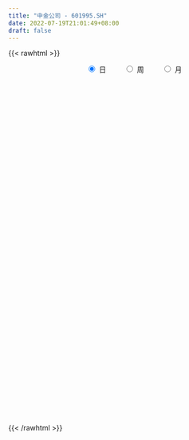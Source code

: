 ```yaml
---
title: "中金公司 - 601995.SH"
date: 2022-07-19T21:01:49+08:00
draft: false
---
```

{{< rawhtml >}}
    <div style="text-align: center">
        <label style="padding: 1rem;"><input style="margin-right: .5rem" type="radio" name="period" value="D" checked onclick="period_change(this)">日</label>
        <label style="padding: 1rem;"><input style="margin-right: .5rem" type="radio" name="period" value="W" onclick="period_change(this)">周</label>
        <label style="padding: 1rem;"><input style="margin-right: .5rem" type="radio" name="period" value="M" onclick="period_change(this)">月</label>
    </div>
    <div id="chart" style="height: 700px;"></div> 
    <script type="text/javascript">
        const D_v = [1282299.1799999999,889290.9,1075063.0800000001,1037434.58,816657.5600000001,601691.96,940856.65,954390.4399999999,669921.74,671538.13,737014.91,650703.5,620280.5,631038.03,488220.59,857731.15,609199.48,463832.79,492693.04,541340.12,983326.2,770506.4,651809.46,424720.76,387653.32,242127.22,233953.73,379085.43,284697.02,215046.46,257278.32,321062.26,246208.09,591637.04,349740.47,380116.22,489977.23,446039.55,361354.4,373527.05,337214.25,434501.15,472021.37,547703.72,535313.86,534899.02,361190.61,370588.63,260533.12,350330.53,530305.73,398480.31,279643.17,213069.1,210378.9,330194.34,224151.36,336825.26,277957.38,212906.86,278935.36,150172.89,185488.5,221718.79,141756.62,195404.9,167017.77,276947.72,252463.44,284522.1,247112.43,196830.78,196646.96,192802.24,189574.09,131971.0,134749.44,133398.67,198876.68,115904.59,113825.41,116484.63,183985.4,150448.46,199150.57,239112.03,134111.22,172471.14,215235.69,148162.02,106560.98,107853.92,206663.27,129987.99,213646.91,213979.26,306620.93,161055.4,126134.93,106888.88,97326.29,141726.64,94805.32,183526.57,132669.65,110450.18,169698.08,121988.67,117123.24,78218.07,94273.7,71733.89,64743.65,199923.96,274597.75,202962.97,168257.14,151890.43,201348.46,105713.04,88274.24,235365.14,176600.51,478961.37,460284.68,237612.03,219750.46,147256.16,143665.72,461907.96,611233.2,314898.83,320304.83,488792.15,308713.87,474018.03,634744.8100000001,825146.92,511621.83,492190.8,422508.81,389577.66,377221.76,439707.6,481198.91,341535.04,342491.0,218136.98,307435.66,421914.28,284057.95,287037.18,263039.35,481636.68,350646.67,266063.22,344325.11,225551.32,553549.1,321314.78,212544.19,241011.28,349490.04,325302.67,179755.77,159550.45,263934.52,207456.5,232729.8,310250.09,152466.75,245689.65,159471.15,300480.2,175899.73,148003.28,264868.76,408044.14,568702.2,494896.73,402011.91,279472.74,233276.39,196684.72,330679.1,272143.24,183032.21,200650.23,130124.19,197641.28,229691.9,162376.51,166369.58,113664.58,136823.95,230329.79,513210.67,378800.58,217046.0,185368.07,250272.81,156008.22,127252.91,118253.41,164993.55,311043.77,486121.91,320174.04,503400.83,365103.87,312498.91,271661.91,188250.95,267522.64,376509.96,265147.39,160282.32,151223.17,132801.3,120073.44,128012.46,112727.05,185886.73,273536.11,181843.56,140471.73,130316.21,104506.67,213600.58,105905.66,86944.32,75205.81,65081.73,86763.47,62050.21,122323.45,85515.85,135714.78,135243.12,261351.22,103922.4,136643.75,116012.8,151499.08,121152.07,109477.82,161431.44,239817.96,117749.7,137637.18,248706.51,150107.97,148968.83,118579.23,72970.64,94225.42,189835.19,158982.63,162137.81,261849.16,143187.04,104169.15,99441.76,106313.11,243517.81,203580.85,187367.45,297384.92,158191.28,159855.41,339064.15,180200.04,351511.84,163122.63,144739.36,120378.79,136728.61,112894.95,105155.97,77641.04,86998.66,106208.53,84891.41,100880.52,119939.96,127273.83,86731.09,91205.25,126439.09,163602.18,99124.13,78415.51,75579.76,69659.57,103792.25,88038.19,92134.65,149497.54,91370.24,180302.7,94286.37,61104.78,101992.38,92604.2,99902.39,85767.45,74405.32,86301.71,83476.18,62705.65,92090.1,118601.24,73588.96,68856.21,57859.45,50155.23,95590.97,97886.0,71549.79,133964.8,70213.32,66669.25,72564.16,56469.15,53549.91,68898.98,188327.8,114640.86,133207.22,101944.96,304254.89,206844.22,347754.27,371843.66,293943.42,155702.81,126292.76,105930.83,86684.03,89667.63,97341.1,137007.21,77563.63,183999.15,117216.86,153471.95,108231.44,100486.15,92784.19,98729.63,175716.16,157620.28,144746.76,116570.07,129740.95,81888.63,72513.91,112216.0,78616.24,120715.07,134121.89,131749.12,102730.67,170030.44,121744.48,78878.75,45588.62,91231.18,127759.03,76985.9,72831.81,72009.26,72048.46,87941.49,74527.67,123654.66,80954.99,97042.75,58343.41,115756.55,87320.6,79668.17,193437.94,100689.28,122566.18,153639.52,166104.61,158885.56,196708.93,335331.33,166732.69,306260.72,494093.3,279785.84,185344.47,116328.3,112167.48,112730.63,203831.87,213849.58,377482.43,229030.33,167405.5,123912.59,90194.87,113834.12,153960.81,114389.34,78647.33,89556.18,78022.75,78237.51,71402.19,48810.19,73570.19,54200.99,151976.18]
const D_histogram = [0.0,0.2405925926,0.5588347367,0.9122568755,1.3832711109,1.9301399973,2.3517254753,2.4433254747,2.1345696175,1.8644438561,1.7688405449,1.488128879,1.263539018,0.8315771323,0.552039724,0.5352351975,0.4983345147,0.2377618963,0.1430368585,0.0758530713,0.1243689261,0.2802287535,0.3126802338,0.1377326035,-0.1749442405,-0.4276074597,-0.5933359591,-0.9115154228,-1.137374367,-1.2437113217,-1.3516026732,-1.2545352905,-1.2571473666,-0.9088867957,-0.7742584262,-0.5746068076,-0.5443819399,-0.3666998562,-0.2812098037,-0.1679997967,-0.0563689187,0.0389761432,0.2051804371,0.5987087414,0.7623663749,0.6676059424,0.5138755176,0.4021853807,0.1679830319,-0.2204579206,-0.1250265452,-0.301560993,-0.6028789122,-0.7520880305,-0.8321602416,-0.7587818076,-0.7074888318,-0.5530522675,-0.5999023173,-0.6637925161,-0.9070850486,-1.0284694979,-1.0915404776,-1.2775553272,-1.3397038915,-1.2706790101,-1.2860853439,-1.2223991493,-1.0611903063,-0.7300165283,-0.4745729457,-0.3152807778,-0.1747466228,-0.1039925076,-0.179364576,-0.2309230339,-0.2617737756,-0.241693548,-0.3108079304,-0.2981173646,-0.3413525081,-0.288961006,-0.4314383722,-0.4348855868,-0.641028042,-0.9268488714,-1.0323638886,-0.9493357546,-0.797546241,-0.7868489968,-0.6757291013,-0.5276492043,-0.3010603341,-0.1258002755,0.1366606851,0.3407899882,0.5913307563,0.6650268164,0.6978058832,0.7143937303,0.7189736011,0.5769403571,0.5099640196,0.5708763225,0.611087809,0.5882367851,0.6054886589,0.5173183449,0.3135457454,0.194063962,0.1472750366,0.0792425925,0.0657367263,0.1916262038,0.3563684115,0.5162309876,0.569666284,0.6314293752,0.4608008154,0.3049322602,0.2047196499,0.2903202708,0.2268599322,-0.1378175824,-0.5001915597,-0.7401535352,-0.803608207,-0.8131766699,-0.7770426627,-0.4315886788,-0.0248944883,0.2195934001,0.4173814641,0.6766875711,0.822208456,1.0796378882,1.5386726438,1.7537985491,1.8116215981,1.7171031377,1.7195941507,1.4871922125,1.0563686009,0.8085344237,0.6680364198,0.5872554879,0.4153358683,0.2479647986,0.1669582212,0.1311856688,0.0666289338,-0.1071870017,-0.1608008326,-0.0465525605,-0.0486782585,-0.1011863439,-0.2595093221,-0.4012355087,-0.2625627085,-0.276453305,-0.3361079973,-0.3331232834,-0.5608615058,-0.9219101942,-1.0825585364,-1.1188363586,-0.9942136241,-0.8706494793,-0.6833188113,-0.5185282976,-0.407231108,-0.389251909,-0.343664088,-0.2070733832,-0.2071179372,-0.2380834108,-0.1350157529,0.0846184479,0.3030665389,0.1199794666,-0.168887997,-0.4830016553,-0.5503120949,-0.687891851,-0.5422849081,-0.3902285807,-0.287160256,-0.3305879131,-0.3255984099,-0.2329837012,-0.0540333187,0.0261831262,0.0025978748,-0.0292964446,-0.0665745312,-0.1223519123,0.1727719616,0.1595134403,0.0994407284,0.0761277413,0.064778276,-0.0024430343,-0.0609491861,-0.1158923539,-0.097811235,0.0552980877,0.276591897,0.4250068101,0.5719624725,0.7511158861,0.8519165639,0.8032076475,0.6666171561,0.5897133452,0.637784831,0.4806934167,0.290855818,0.1044602893,0.024843578,-0.045632357,-0.0970079106,-0.1386028363,-0.2768702206,-0.1596114647,-0.0634755611,-0.0543970581,-0.1187434982,-0.1878150611,-0.4281070179,-0.5617568922,-0.6324044263,-0.634167764,-0.593132518,-0.5018205031,-0.4330549141,-0.4135857828,-0.3670186003,-0.2878407342,-0.3027604456,-0.5143090347,-0.6013516744,-0.5808103405,-0.5379010239,-0.4679553951,-0.4130201553,-0.3490099238,-0.3571765644,-0.2102289726,-0.0913455443,0.0173256485,0.1693811655,0.2534800581,0.2485172384,0.217420303,0.2017100966,0.1640989789,0.2241247982,0.2836160056,0.3236908437,0.4208712916,0.4233463745,0.3851508052,0.2970610318,0.2243971219,0.2808477083,0.3412351046,0.3778104837,0.3858335005,0.3816804206,0.4107248649,0.513639559,0.5184428939,0.5547686372,0.5476947258,0.515732154,0.4571827454,0.3252842167,0.1516703009,0.0697936347,-0.0110776448,-0.0934358796,-0.1919792709,-0.2714513022,-0.2748345994,-0.3445949855,-0.3360069169,-0.3175628795,-0.285526269,-0.2657822127,-0.3211806828,-0.3536705474,-0.3176001749,-0.2697188697,-0.210586384,-0.1546798498,-0.1608093432,-0.1623761468,-0.1708417486,-0.1559948008,-0.073351919,-0.0583182735,-0.0467490054,-0.0965633223,-0.1067154017,-0.2214205784,-0.3274931902,-0.3356943065,-0.2513621323,-0.156913999,-0.0747587531,-0.0274191332,-0.0904742468,-0.1183790694,-0.0925254418,-0.0915573622,-0.066462181,0.0185400678,0.0185300131,0.0647497425,0.0065487018,-0.0228059264,-0.0312130315,0.0027391689,0.0238028663,0.0292480878,0.0392299041,-0.1266087881,-0.2570964629,-0.3720403366,-0.4301630256,-0.2144331548,-0.0810232838,0.0571605959,0.3415723105,0.4300857068,0.4808146442,0.4587953048,0.4053272439,0.3557248006,0.2752350096,0.1540888303,0.1296076458,0.0665084172,0.1444571926,0.1691886963,0.2227002274,0.2277582932,0.1672008678,0.1410624961,0.035437765,0.100514304,0.1362018391,0.1761765737,0.1652872273,0.0416629416,-0.0639110026,-0.158873082,-0.231632851,-0.2695419239,-0.3429942629,-0.4340921861,-0.4328441065,-0.4717116074,-0.349453457,-0.2894469988,-0.282431804,-0.2458132249,-0.1639193944,-0.0818180301,-0.0024276437,0.0615346626,0.112971864,0.1587100766,0.1981168684,0.2074253952,0.2403041911,0.2646252833,0.1898070504,0.1610006645,0.1928092169,0.1858364635,0.1889598417,0.2737598893,0.2917267132,0.3300146762,0.3789184238,0.4125415698,0.4626022331,0.4975889813,0.596740719,0.5821332349,0.6730757289,0.7083635013,0.5381013462,0.4458145714,0.3468725508,0.2194373137,0.0956395436,0.1182395229,0.1909394272,0.3807776611,0.3824130087,0.2498128696,0.1849625459,0.0628080493,0.0016178783,-0.0143279724,-0.0808190751,-0.105121756,-0.1633711047,-0.2854204024,-0.3363869232,-0.3208545711,-0.3230753801,-0.402579301,-0.404822108,-0.2650632899]
const D_fast = [0.0,0.3007407407,0.7586915691,1.3401779266,2.1570099398,3.1864138255,4.1959306724,4.8983620405,5.1232485877,5.3192337903,5.6658406153,5.7571611692,5.8484560627,5.6243884601,5.4828609827,5.5998652556,5.6875482015,5.4864160571,5.427450234,5.3792297146,5.4588378009,5.6847548167,5.7953763554,5.654861876,5.2984489718,4.9388838877,4.6248213986,4.0787630792,3.5685605432,3.151295758,2.7055037383,2.4889372984,2.1720383806,2.2930772526,2.2341410155,2.2901409322,2.184270315,2.2702774346,2.2854650362,2.3566750941,2.4542137423,2.55930284,2.7768022432,3.3200077329,3.6742569601,3.7463980132,3.7211364677,3.7099926761,3.5177860852,3.0742306526,3.1384053917,2.8864806957,2.4344430484,2.0972119225,1.8090996509,1.692782633,1.567203401,1.5833768983,1.3865512692,1.1567129414,0.6866491467,0.308147323,-0.0278087762,-0.5332124576,-0.9302869947,-1.1789318658,-1.5158595356,-1.7577731283,-1.8618618618,-1.7131922159,-1.5763918698,-1.4959198964,-1.399072397,-1.3543164087,-1.4745296211,-1.5838188375,-1.6801130231,-1.7204561825,-1.8672725475,-1.9291113229,-2.0576845934,-2.0775333428,-2.327870302,-2.4400389134,-2.8064383791,-3.3239714263,-3.6875774156,-3.8418832202,-3.8894802669,-4.075495272,-4.1333076517,-4.1171400558,-3.9658162692,-3.8220062794,-3.5253801475,-3.2360533474,-2.8376798903,-2.597727126,-2.3904965885,-2.1953103087,-2.0109870376,-2.0087851923,-1.948270525,-1.7446391415,-1.5516557027,-1.4274475303,-1.2588234918,-1.2176642196,-1.3430503827,-1.4140161757,-1.4239863419,-1.4722081378,-1.4692798225,-1.295483794,-1.0416494834,-0.7527291605,-0.5568772931,-0.3372568581,-0.392685214,-0.4723207041,-0.521353402,-0.3631727134,-0.369918069,-0.7690499792,-1.2564718464,-1.6814722057,-1.9458289293,-2.1586915597,-2.3168182181,-2.0792614039,-1.6787908354,-1.3794045971,-1.077271167,-0.6487931672,-0.2977201684,0.2296187358,1.0733216524,1.7268971949,2.2376256434,2.5723829676,3.0047725182,3.1441686331,2.9774371718,2.9317366004,2.9582477015,3.0242806416,2.9561949891,2.850815119,2.811548097,2.8085719617,2.7606724602,2.5600597743,2.4662457352,2.5688558672,2.5545606045,2.4767559332,2.2535556245,2.0115205607,2.0845526838,2.0015487611,1.8578670693,1.7775709625,1.4096173635,0.8180911266,0.3868031504,0.0708162385,-0.0531144331,-0.147212658,-0.1307116929,-0.0955532535,-0.086063841,-0.1653976192,-0.2057258202,-0.1209034612,-0.1727274995,-0.2632138257,-0.1939001062,0.0468887067,0.3411034324,0.1880112267,-0.1430782361,-0.5779423083,-0.7828307715,-1.0923834904,-1.0823477745,-1.0278485923,-0.9965703316,-1.1226449669,-1.1990550662,-1.1646862828,-0.99924423,-0.9124820036,-0.9354177863,-0.9746362168,-1.0285579362,-1.1149232954,-0.7766064311,-0.7499865923,-0.7851991221,-0.7894801739,-0.7846350701,-0.852467139,-0.9262105874,-1.0101268437,-1.0164985334,-0.8495646889,-0.5591229053,-0.3044562897,-0.0145100092,0.3524223759,0.6662021948,0.8182951902,0.8483589879,0.9188835132,1.1264012068,1.0894831466,0.9723595024,0.8120790461,0.7386732293,0.656789205,0.5811616737,0.5049160389,0.2974310996,0.3747869892,0.4550540026,0.450533241,0.3565009264,0.2404755982,-0.1068431131,-0.3809322103,-0.6096808511,-0.7699861298,-0.8772340133,-0.9113771241,-0.9508752637,-1.034802578,-1.0799900456,-1.072772363,-1.1633821859,-1.5035080336,-1.740888592,-1.8655498432,-1.9571157826,-2.0041590025,-2.0524788016,-2.075721051,-2.1731818327,-2.0787914841,-1.9827444419,-1.8697418369,-1.6753410285,-1.5278721214,-1.4707056315,-1.4474474912,-1.4127301734,-1.4093165463,-1.2932595275,-1.1628643187,-1.0418667696,-0.8394684988,-0.7311568223,-0.6730646903,-0.6868892057,-0.7034538352,-0.5767913217,-0.4310951493,-0.3000671493,-0.1955857573,-0.1043187321,0.0274069284,0.2587315123,0.3931455707,0.5681634733,0.6980132434,0.79498371,0.8507299878,0.8001525132,0.6644561726,0.6000279152,0.5163872245,0.4106700197,0.2641318107,0.1167969539,0.0447050068,-0.1112041256,-0.1866177863,-0.2475644688,-0.2869094255,-0.3336109224,-0.4693045633,-0.5902120646,-0.6335417359,-0.6530901481,-0.6466042585,-0.6293676867,-0.6756995159,-0.7178603562,-0.7690363951,-0.7931881476,-0.7288832454,-0.7284291683,-0.7285471515,-0.802502299,-0.8393332289,-1.0093935502,-1.1973394595,-1.2894641525,-1.2679725113,-1.2127528778,-1.1492873202,-1.1088024836,-1.1944761588,-1.2519757488,-1.2492534816,-1.2711747426,-1.2626951067,-1.1730578409,-1.1684353923,-1.1060282272,-1.1625920925,-1.1976482024,-1.2138585654,-1.1792215727,-1.1522071588,-1.1394499153,-1.1196606229,-1.3171515121,-1.5119133027,-1.7198672605,-1.8855307059,-1.7234091238,-1.6102550737,-1.457781045,-1.0879762528,-0.8919414298,-0.7210088314,-0.6283293446,-0.5804655945,-0.5411368377,-0.5528178762,-0.635441848,-0.6275211211,-0.6739932453,-0.5599301718,-0.492901494,-0.383714906,-0.3217172669,-0.3404744754,-0.3313472231,-0.4281125129,-0.337907398,-0.2681694031,-0.184150525,-0.1537180647,-0.266926615,-0.3884783097,-0.5231586597,-0.6538266414,-0.7591211953,-0.9183221,-1.1179430697,-1.2249060167,-1.3817014195,-1.3468066334,-1.3591619248,-1.422754681,-1.4475894082,-1.4066754263,-1.3450285695,-1.266245094,-1.1868991221,-1.1072189547,-1.0218032229,-0.932867214,-0.8717023385,-0.7787474948,-0.6882700818,-0.7156365521,-0.7041927718,-0.6241819152,-0.5846955528,-0.5343322141,-0.3810921941,-0.290193692,-0.1694020599,-0.0257687064,0.1109898321,0.2767010537,0.4360850472,0.6844219646,0.8153477892,1.0745592155,1.2869378632,1.2512010446,1.2703679127,1.2581440298,1.1855681211,1.0856802369,1.137840097,1.2582748581,1.5433075073,1.640546107,1.5703991853,1.5517894981,1.4453370139,1.3845513124,1.3650234686,1.2783275971,1.2277444773,1.1286523523,0.9352479541,0.8001847024,0.7355034118,0.6525137578,0.4723650116,0.3689166776,0.4424096732]
const D_slow = [0.0,0.0601481481,0.1998568323,0.4279210512,0.7737388289,1.2562738282,1.8442051971,2.4550365657,2.9886789701,3.4547899342,3.8970000704,4.2690322901,4.5849170447,4.7928113277,4.9308212587,5.0646300581,5.1892136868,5.2486541609,5.2844133755,5.3033766433,5.3344688748,5.4045260632,5.4826961217,5.5171292725,5.4733932124,5.3664913474,5.2181573577,4.990278502,4.7059349102,4.3950070798,4.0571064115,3.7434725889,3.4291857472,3.2019640483,3.0083994417,2.8647477398,2.7286522548,2.6369772908,2.5666748399,2.5246748907,2.510582661,2.5203266968,2.5716218061,2.7212989915,2.9118905852,3.0787920708,3.2072609502,3.3078072954,3.3498030533,3.2946885732,3.2634319369,3.1880416886,3.0373219606,2.849299953,2.6412598926,2.4515644407,2.2746922327,2.1364291658,1.9864535865,1.8205054575,1.5937341953,1.3366168209,1.0637317015,0.7443428697,0.4094168968,0.0917471443,-0.2297741917,-0.535373979,-0.8006715556,-0.9831756877,-1.1018189241,-1.1806391185,-1.2243257742,-1.2503239011,-1.2951650451,-1.3528958036,-1.4183392475,-1.4787626345,-1.5564646171,-1.6309939583,-1.7163320853,-1.7885723368,-1.8964319298,-2.0051533265,-2.165410337,-2.3971225549,-2.655213527,-2.8925474657,-3.0919340259,-3.2886462751,-3.4575785504,-3.5894908515,-3.664755935,-3.6962060039,-3.6620408326,-3.5768433356,-3.4290106465,-3.2627539424,-3.0883024716,-2.909704039,-2.7299606388,-2.5857255495,-2.4582345446,-2.315515464,-2.1627435117,-2.0156843154,-1.8643121507,-1.7349825645,-1.6565961281,-1.6080801376,-1.5712613785,-1.5514507304,-1.5350165488,-1.4871099978,-1.3980178949,-1.268960148,-1.1265435771,-0.9686862333,-0.8534860294,-0.7772529643,-0.7260730519,-0.6534929842,-0.5967780011,-0.6312323968,-0.7562802867,-0.9413186705,-1.1422207223,-1.3455148897,-1.5397755554,-1.6476727251,-1.6538963472,-1.5989979972,-1.4946526311,-1.3254807384,-1.1199286244,-0.8500191523,-0.4653509914,-0.0269013541,0.4260040454,0.8552798298,1.2851783675,1.6569764206,1.9210685709,2.1232021768,2.2902112817,2.4370251537,2.5408591208,2.6028503204,2.6445898757,2.6773862929,2.6940435264,2.667246776,2.6270465678,2.6154084277,2.6032388631,2.5779422771,2.5130649466,2.4127560694,2.3471153923,2.278002066,2.1939750667,2.1106942458,1.9704788694,1.7400013208,1.4693616867,1.1896525971,0.941099191,0.7234368212,0.5526071184,0.422975044,0.321167267,0.2238542898,0.1379382678,0.086169922,0.0343904377,-0.025130415,-0.0588843532,-0.0377297412,0.0380368935,0.0680317601,0.0258097609,-0.0949406529,-0.2325186767,-0.4044916394,-0.5400628664,-0.6376200116,-0.7094100756,-0.7920570539,-0.8734566563,-0.9317025816,-0.9452109113,-0.9386651298,-0.9380156611,-0.9453397722,-0.961983405,-0.9925713831,-0.9493783927,-0.9095000326,-0.8846398505,-0.8656079152,-0.8494133462,-0.8500241047,-0.8652614013,-0.8942344898,-0.9186872985,-0.9048627766,-0.8357148023,-0.7294630998,-0.5864724817,-0.3986935101,-0.1857143692,0.0150875427,0.1817418317,0.329170168,0.4886163758,0.60878973,0.6815036844,0.7076187568,0.7138296513,0.702421562,0.6781695844,0.6435188753,0.5743013201,0.534398454,0.5185295637,0.5049302991,0.4752444246,0.4282906593,0.3212639049,0.1808246818,0.0227235752,-0.1358183658,-0.2841014953,-0.409556621,-0.5178203496,-0.6212167953,-0.7129714453,-0.7849316289,-0.8606217403,-0.989198999,-1.1395369176,-1.2847395027,-1.4192147587,-1.5362036075,-1.6394586463,-1.7267111272,-1.8160052683,-1.8685625115,-1.8913988976,-1.8870674854,-1.844722194,-1.7813521795,-1.7192228699,-1.6648677941,-1.61444027,-1.5734155253,-1.5173843257,-1.4464803243,-1.3655576134,-1.2603397905,-1.1545031968,-1.0582154955,-0.9839502376,-0.9278509571,-0.85763903,-0.7723302539,-0.6778776329,-0.5814192578,-0.4859991527,-0.3833179364,-0.2549080467,-0.1252973232,0.0133948361,0.1503185175,0.279251556,0.3935472424,0.4748682966,0.5127858718,0.5302342805,0.5274648693,0.5041058994,0.4561110816,0.3882482561,0.3195396062,0.2333908599,0.1493891306,0.0699984107,-0.0013831565,-0.0678287097,-0.1481238804,-0.2365415173,-0.315941561,-0.3833712784,-0.4360178744,-0.4746878369,-0.5148901727,-0.5554842094,-0.5981946465,-0.6371933467,-0.6555313265,-0.6701108948,-0.6817981462,-0.7059389767,-0.7326178272,-0.7879729718,-0.8698462693,-0.953769846,-1.016610379,-1.0558388788,-1.0745285671,-1.0813833504,-1.1040019121,-1.1335966794,-1.1567280398,-1.1796173804,-1.1962329257,-1.1915979087,-1.1869654054,-1.1707779698,-1.1691407943,-1.1748422759,-1.1826455338,-1.1819607416,-1.176010025,-1.1686980031,-1.158890527,-1.1905427241,-1.2548168398,-1.3478269239,-1.4553676803,-1.508975969,-1.52923179,-1.514941641,-1.4295485633,-1.3220271366,-1.2018234756,-1.0871246494,-0.9857928384,-0.8968616383,-0.8280528859,-0.7895306783,-0.7571287669,-0.7405016626,-0.7043873644,-0.6620901903,-0.6064151335,-0.5494755601,-0.5076753432,-0.4724097192,-0.4635502779,-0.438421702,-0.4043712422,-0.3603270987,-0.3190052919,-0.3085895565,-0.3245673072,-0.3642855777,-0.4221937904,-0.4895792714,-0.5753278371,-0.6838508836,-0.7920619103,-0.9099898121,-0.9973531764,-1.0697149261,-1.140322877,-1.2017761833,-1.2427560319,-1.2632105394,-1.2638174503,-1.2484337847,-1.2201908187,-1.1805132995,-1.1309840824,-1.0791277336,-1.0190516859,-0.952895365,-0.9054436025,-0.8651934363,-0.8169911321,-0.7705320162,-0.7232920558,-0.6548520835,-0.5819204052,-0.4994167361,-0.4046871302,-0.3015517377,-0.1859011794,-0.0615039341,0.0876812456,0.2332145544,0.4014834866,0.5785743619,0.7130996984,0.8245533413,0.911271479,0.9661308074,0.9900406933,1.0196005741,1.0673354309,1.1625298461,1.2581330983,1.3205863157,1.3668269522,1.3825289645,1.3829334341,1.379351441,1.3591466722,1.3328662332,1.292023457,1.2206683564,1.1365716256,1.0563579829,0.9755891378,0.8749443126,0.7737387856,0.7074729631]
const D_data = [['2020-11-02', 34.54, 37.7, 34.54, 41.44],['2020-11-03', 38.41, 41.47, 38.41, 41.47],['2020-11-04', 41.55, 44.3, 40.66, 45.38],['2020-11-05', 44.37, 47.2, 43.02, 48.18],['2020-11-06', 48.15, 51.92, 47.38, 51.92],['2020-11-09', 54.0, 57.11, 51.36, 57.11],['2020-11-10', 59.0, 60.11, 58.5, 62.82],['2020-11-11', 58.8, 59.6, 55.16, 61.19],['2020-11-12', 58.17, 56.22, 54.88, 58.17],['2020-11-13', 55.01, 57.2, 54.54, 59.5],['2020-11-16', 56.8, 60.38, 55.71, 60.6],['2020-11-17', 59.33, 58.93, 58.38, 61.57],['2020-11-18', 58.58, 60.0, 58.58, 61.5],['2020-11-19', 58.8, 57.13, 55.55, 59.0],['2020-11-20', 56.55, 58.36, 55.68, 59.31],['2020-11-23', 58.3, 62.0, 57.7, 64.2],['2020-11-24', 61.18, 62.75, 60.8, 63.08],['2020-11-25', 63.1, 60.18, 60.18, 63.78],['2020-11-26', 59.56, 62.2, 59.18, 62.79],['2020-11-27', 61.49, 62.95, 59.5, 62.96],['2020-11-30', 63.88, 65.19, 62.96, 69.25],['2020-12-01', 63.9, 68.02, 63.3, 71.4],['2020-12-02', 67.01, 68.0, 66.51, 71.0],['2020-12-03', 67.0, 65.98, 65.65, 67.97],['2020-12-04', 64.86, 63.7, 62.86, 65.2],['2020-12-07', 63.12, 63.45, 63.12, 64.5],['2020-12-08', 62.9, 63.75, 62.9, 64.5],['2020-12-09', 63.76, 60.65, 59.56, 64.16],['2020-12-10', 59.67, 60.2, 59.13, 61.38],['2020-12-11', 60.55, 60.49, 59.76, 60.7],['2020-12-14', 60.03, 59.45, 58.13, 60.29],['2020-12-15', 59.0, 61.5, 58.5, 62.28],['2020-12-16', 61.2, 60.01, 59.75, 61.39],['2020-12-17', 59.81, 64.95, 59.75, 65.68],['2020-12-18', 63.89, 63.35, 63.12, 64.78],['2020-12-21', 62.99, 64.95, 62.32, 65.98],['2020-12-22', 64.4, 63.4, 63.3, 68.0],['2020-12-23', 63.8, 65.83, 63.48, 66.93],['2020-12-24', 65.78, 65.5, 65.08, 67.76],['2020-12-25', 65.1, 66.57, 63.85, 67.59],['2020-12-28', 66.15, 67.43, 65.56, 68.37],['2020-12-29', 67.99, 68.14, 67.51, 70.97],['2020-12-30', 67.2, 70.2, 65.66, 70.58],['2020-12-31', 71.02, 75.27, 70.3, 76.76],['2021-01-04', 76.7, 74.85, 72.9, 77.69],['2021-01-05', 73.9, 72.8, 71.03, 75.93],['2021-01-06', 72.78, 72.31, 71.52, 74.25],['2021-01-07', 71.8, 72.95, 70.7, 73.29],['2021-01-08', 72.4, 71.18, 71.17, 73.3],['2021-01-11', 71.18, 68.01, 67.71, 71.78],['2021-01-12', 67.4, 73.61, 67.35, 74.58],['2021-01-13', 72.8, 70.27, 70.0, 73.9],['2021-01-14', 70.01, 67.49, 67.48, 70.19],['2021-01-15', 67.52, 68.05, 67.52, 69.5],['2021-01-18', 67.45, 68.05, 66.8, 69.87],['2021-01-19', 67.8, 69.68, 67.1, 71.35],['2021-01-20', 69.15, 69.49, 68.8, 70.98],['2021-01-21', 70.58, 71.15, 69.6, 72.36],['2021-01-22', 70.49, 68.75, 68.01, 70.49],['2021-01-25', 68.2, 68.0, 67.39, 69.45],['2021-01-26', 67.4, 64.53, 64.49, 67.52],['2021-01-27', 64.72, 64.5, 64.0, 65.27],['2021-01-28', 63.51, 64.05, 62.05, 65.64],['2021-01-29', 64.7, 61.01, 60.35, 64.79],['2021-02-01', 61.96, 60.92, 60.6, 62.16],['2021-02-02', 61.26, 61.57, 59.5, 61.66],['2021-02-03', 61.01, 59.62, 59.59, 61.41],['2021-02-04', 59.0, 59.68, 56.22, 60.49],['2021-02-05', 59.0, 60.5, 58.71, 62.27],['2021-02-08', 60.5, 63.12, 59.5, 63.88],['2021-02-09', 62.66, 63.13, 62.08, 64.76],['2021-02-10', 62.7, 62.57, 62.11, 63.68],['2021-02-18', 63.58, 62.78, 62.56, 64.2],['2021-02-19', 62.3, 62.19, 60.0, 62.3],['2021-02-22', 62.25, 60.05, 60.0, 62.99],['2021-02-23', 58.95, 59.65, 58.66, 60.5],['2021-02-24', 59.4, 59.29, 58.8, 60.8],['2021-02-25', 59.66, 59.49, 58.16, 60.32],['2021-02-26', 58.0, 57.8, 56.4, 58.5],['2021-03-01', 57.6, 58.2, 56.9, 58.2],['2021-03-02', 58.05, 56.92, 56.91, 58.43],['2021-03-03', 56.56, 57.64, 56.26, 57.86],['2021-03-04', 57.0, 54.4, 53.88, 57.1],['2021-03-05', 53.19, 55.12, 53.01, 55.8],['2021-03-08', 55.3, 51.28, 50.28, 55.6],['2021-03-09', 51.0, 47.99, 47.9, 51.18],['2021-03-10', 48.69, 48.04, 47.97, 49.04],['2021-03-11', 47.81, 49.15, 47.79, 49.91],['2021-03-12', 49.09, 49.52, 48.02, 50.62],['2021-03-15', 48.25, 47.1, 47.01, 48.78],['2021-03-16', 47.43, 47.62, 47.12, 48.22],['2021-03-17', 47.24, 47.8, 47.21, 48.21],['2021-03-18', 47.9, 48.95, 47.9, 49.8],['2021-03-19', 48.05, 48.7, 48.02, 48.86],['2021-03-22', 49.38, 50.46, 48.77, 50.88],['2021-03-23', 50.46, 50.67, 49.15, 51.48],['2021-03-24', 49.75, 52.36, 49.75, 54.87],['2021-03-25', 51.0, 51.05, 50.9, 52.58],['2021-03-26', 50.8, 50.92, 50.6, 51.39],['2021-03-29', 50.6, 50.99, 50.22, 51.79],['2021-03-30', 50.71, 51.07, 50.71, 51.5],['2021-03-31', 50.6, 49.0, 48.81, 50.8],['2021-04-01', 49.09, 49.45, 48.83, 49.66],['2021-04-02', 49.69, 51.13, 49.37, 52.52],['2021-04-06', 51.13, 51.3, 51.0, 52.1],['2021-04-07', 51.16, 50.74, 50.42, 51.75],['2021-04-08', 50.4, 51.43, 50.01, 52.01],['2021-04-09', 50.75, 50.11, 50.08, 51.26],['2021-04-12', 49.41, 47.96, 47.89, 49.84],['2021-04-13', 47.88, 48.11, 47.65, 48.45],['2021-04-14', 47.9, 48.48, 47.86, 48.88],['2021-04-15', 48.23, 47.77, 47.61, 48.29],['2021-04-16', 47.6, 48.07, 47.6, 48.22],['2021-04-19', 47.9, 50.01, 47.51, 50.3],['2021-04-20', 49.75, 51.3, 49.71, 54.5],['2021-04-21', 50.63, 52.28, 50.62, 52.94],['2021-04-22', 52.28, 51.79, 51.67, 53.6],['2021-04-23', 51.67, 52.54, 51.67, 53.5],['2021-04-26', 52.28, 49.64, 49.6, 52.7],['2021-04-27', 49.93, 49.13, 48.48, 50.08],['2021-04-28', 49.0, 49.23, 48.57, 49.58],['2021-04-29', 48.8, 51.62, 48.7, 51.81],['2021-04-30', 51.0, 49.93, 49.6, 51.57],['2021-05-06', 48.04, 44.94, 44.94, 48.51],['2021-05-07', 44.33, 42.64, 41.78, 44.36],['2021-05-10', 42.11, 41.92, 41.38, 42.28],['2021-05-11', 41.6, 42.54, 41.57, 42.87],['2021-05-12', 42.11, 42.19, 41.56, 42.35],['2021-05-13', 41.71, 41.99, 41.66, 42.57],['2021-05-14', 42.15, 46.19, 42.1, 46.19],['2021-05-17', 46.19, 48.58, 46.01, 49.91],['2021-05-18', 47.75, 48.16, 47.2, 49.28],['2021-05-19', 48.0, 48.81, 47.8, 49.99],['2021-05-20', 48.65, 51.06, 48.62, 52.48],['2021-05-21', 50.83, 51.16, 49.69, 51.58],['2021-05-24', 50.8, 54.28, 50.8, 55.99],['2021-05-25', 53.69, 59.71, 53.36, 59.71],['2021-05-26', 61.88, 59.77, 59.75, 63.67],['2021-05-27', 58.91, 60.0, 57.7, 60.78],['2021-05-28', 59.13, 59.5, 58.61, 61.5],['2021-05-31', 59.67, 62.0, 58.56, 62.57],['2021-06-01', 60.96, 59.93, 58.4, 61.13],['2021-06-02', 59.95, 56.92, 56.6, 60.4],['2021-06-03', 56.92, 58.41, 56.91, 60.66],['2021-06-04', 57.1, 59.61, 57.09, 63.19],['2021-06-07', 59.41, 60.6, 58.57, 61.37],['2021-06-08', 60.5, 59.53, 59.1, 62.18],['2021-06-09', 59.66, 59.3, 57.87, 59.75],['2021-06-10', 59.38, 60.25, 58.55, 61.35],['2021-06-11', 59.9, 61.0, 59.52, 62.17],['2021-06-15', 60.56, 60.83, 58.67, 61.87],['2021-06-16', 60.0, 59.18, 58.0, 60.75],['2021-06-17', 59.19, 60.34, 58.87, 60.38],['2021-06-18', 59.6, 62.9, 59.59, 65.45],['2021-06-21', 62.95, 62.08, 61.22, 64.6],['2021-06-22', 62.8, 61.61, 60.83, 63.45],['2021-06-23', 61.01, 59.93, 59.34, 61.6],['2021-06-24', 59.54, 59.41, 58.69, 60.84],['2021-06-25', 59.8, 62.99, 58.69, 64.01],['2021-06-28', 62.4, 61.53, 60.5, 62.4],['2021-06-29', 61.1, 60.83, 60.5, 62.39],['2021-06-30', 60.87, 61.5, 59.7, 61.91],['2021-07-01', 62.58, 57.93, 57.58, 62.98],['2021-07-02', 56.9, 54.33, 54.2, 56.9],['2021-07-05', 53.86, 54.85, 53.5, 55.55],['2021-07-06', 54.77, 55.18, 54.21, 55.31],['2021-07-07', 54.44, 56.74, 54.42, 57.39],['2021-07-08', 56.7, 56.77, 56.44, 58.1],['2021-07-09', 56.02, 57.88, 56.02, 58.55],['2021-07-12', 59.0, 58.14, 56.76, 59.25],['2021-07-13', 58.0, 57.9, 57.15, 58.8],['2021-07-14', 57.33, 56.8, 56.64, 59.88],['2021-07-15', 56.5, 57.05, 56.2, 57.68],['2021-07-16', 56.95, 58.48, 56.95, 59.79],['2021-07-19', 57.81, 56.98, 56.58, 58.14],['2021-07-20', 56.22, 56.33, 55.72, 57.24],['2021-07-21', 56.33, 58.05, 56.31, 58.64],['2021-07-22', 58.05, 60.36, 57.75, 61.36],['2021-07-23', 60.0, 61.69, 59.01, 64.37],['2021-07-26', 61.4, 56.93, 56.1, 62.5],['2021-07-27', 56.71, 54.31, 54.11, 57.5],['2021-07-28', 53.8, 52.09, 51.0, 54.62],['2021-07-29', 53.1, 53.71, 52.26, 54.54],['2021-07-30', 53.06, 51.73, 51.51, 53.16],['2021-08-02', 50.8, 54.74, 49.45, 55.41],['2021-08-03', 54.1, 55.17, 53.89, 56.85],['2021-08-04', 54.67, 54.88, 54.11, 55.41],['2021-08-05', 54.63, 52.85, 52.48, 55.22],['2021-08-06', 52.6, 52.97, 52.6, 53.8],['2021-08-09', 52.8, 53.98, 52.6, 55.16],['2021-08-10', 53.55, 55.55, 53.3, 55.58],['2021-08-11', 55.62, 54.87, 54.48, 56.1],['2021-08-12', 54.7, 53.6, 53.3, 55.06],['2021-08-13', 53.39, 53.2, 52.76, 54.4],['2021-08-16', 53.24, 52.77, 52.71, 54.21],['2021-08-17', 52.59, 52.07, 52.05, 54.96],['2021-08-18', 51.88, 57.0, 51.2, 57.26],['2021-08-19', 56.56, 53.9, 53.51, 56.99],['2021-08-20', 53.2, 53.09, 52.2, 54.29],['2021-08-23', 53.36, 53.27, 52.58, 53.89],['2021-08-24', 52.8, 53.26, 52.1, 54.23],['2021-08-25', 52.8, 52.25, 52.0, 52.96],['2021-08-26', 52.02, 51.87, 51.8, 52.57],['2021-08-27', 51.4, 51.41, 51.26, 52.22],['2021-08-30', 52.5, 52.01, 51.51, 52.8],['2021-08-31', 51.85, 54.02, 51.85, 54.91],['2021-09-01', 53.68, 55.9, 52.64, 58.05],['2021-09-02', 55.45, 56.16, 55.1, 57.0],['2021-09-03', 58.0, 57.25, 57.0, 60.99],['2021-09-06', 57.26, 59.0, 57.26, 60.44],['2021-09-07', 58.58, 59.38, 57.6, 59.95],['2021-09-08', 59.0, 58.3, 58.14, 60.66],['2021-09-09', 57.5, 57.3, 57.06, 58.25],['2021-09-10', 57.87, 58.01, 57.36, 59.78],['2021-09-13', 57.58, 60.05, 57.51, 61.3],['2021-09-14', 60.7, 57.71, 57.5, 60.88],['2021-09-15', 57.11, 56.76, 56.47, 58.09],['2021-09-16', 57.0, 56.04, 55.61, 57.55],['2021-09-17', 56.2, 56.81, 55.8, 57.11],['2021-09-22', 56.0, 56.61, 55.87, 57.21],['2021-09-23', 56.99, 56.56, 56.06, 57.4],['2021-09-24', 56.29, 56.43, 55.8, 56.78],['2021-09-27', 55.8, 54.65, 54.5, 57.5],['2021-09-28', 54.5, 57.7, 54.5, 57.96],['2021-09-29', 57.0, 58.0, 56.01, 58.06],['2021-09-30', 57.99, 57.22, 56.7, 58.07],['2021-10-08', 57.5, 56.15, 56.0, 57.66],['2021-10-11', 55.61, 55.67, 55.31, 56.57],['2021-10-12', 55.28, 52.49, 52.0, 55.49],['2021-10-13', 52.1, 52.45, 52.1, 53.36],['2021-10-14', 52.31, 52.22, 51.66, 52.84],['2021-10-15', 52.0, 52.37, 51.7, 52.73],['2021-10-18', 52.46, 52.49, 51.84, 52.77],['2021-10-19', 52.48, 52.99, 52.29, 53.5],['2021-10-20', 52.75, 52.7, 52.6, 53.15],['2021-10-21', 52.52, 51.9, 51.67, 52.87],['2021-10-22', 51.85, 52.01, 51.68, 52.36],['2021-10-25', 52.13, 52.39, 50.95, 52.45],['2021-10-26', 52.05, 51.03, 51.0, 52.36],['2021-10-27', 50.6, 47.49, 46.88, 50.6],['2021-10-28', 47.0, 47.64, 46.71, 48.18],['2021-10-29', 47.45, 48.16, 47.2, 49.18],['2021-11-01', 48.0, 47.97, 47.69, 48.64],['2021-11-02', 47.54, 48.0, 47.51, 49.2],['2021-11-03', 47.9, 47.57, 46.92, 48.48],['2021-11-04', 47.9, 47.46, 47.1, 48.11],['2021-11-05', 47.15, 46.17, 46.01, 47.57],['2021-11-08', 45.31, 48.0, 45.27, 49.66],['2021-11-09', 47.85, 47.98, 47.18, 48.03],['2021-11-10', 47.84, 48.17, 47.75, 48.56],['2021-11-11', 48.01, 49.23, 47.9, 49.54],['2021-11-12', 49.0, 48.93, 48.46, 49.27],['2021-11-15', 49.06, 47.98, 47.77, 49.25],['2021-11-16', 47.8, 47.5, 47.28, 48.45],['2021-11-17', 47.39, 47.5, 47.3, 47.83],['2021-11-18', 47.51, 47.0, 46.76, 47.56],['2021-11-19', 46.95, 48.22, 46.86, 48.5],['2021-11-22', 48.09, 48.53, 47.78, 48.82],['2021-11-23', 48.36, 48.6, 48.19, 49.39],['2021-11-24', 48.6, 49.8, 48.15, 50.85],['2021-11-25', 49.55, 49.05, 48.98, 49.98],['2021-11-26', 49.0, 48.61, 48.47, 49.29],['2021-11-29', 47.88, 47.77, 47.7, 48.2],['2021-11-30', 48.31, 47.6, 47.6, 48.6],['2021-12-01', 47.6, 49.25, 47.6, 50.0],['2021-12-02', 49.0, 49.75, 48.89, 50.0],['2021-12-03', 49.75, 49.9, 49.47, 50.97],['2021-12-06', 50.68, 49.88, 49.88, 51.97],['2021-12-07', 50.65, 49.97, 49.31, 50.8],['2021-12-08', 50.45, 50.71, 49.67, 50.75],['2021-12-09', 50.67, 52.32, 50.26, 53.1],['2021-12-10', 51.55, 51.77, 51.39, 52.29],['2021-12-13', 52.96, 52.7, 52.5, 55.08],['2021-12-14', 52.07, 52.69, 52.07, 53.22],['2021-12-15', 52.78, 52.73, 52.6, 53.85],['2021-12-16', 52.75, 52.59, 52.01, 53.13],['2021-12-17', 52.79, 51.53, 51.45, 52.87],['2021-12-20', 51.01, 50.44, 50.4, 52.1],['2021-12-21', 50.5, 51.06, 50.07, 51.29],['2021-12-22', 51.11, 50.73, 50.5, 51.25],['2021-12-23', 50.83, 50.3, 50.16, 51.1],['2021-12-24', 50.25, 49.56, 49.52, 50.62],['2021-12-27', 49.67, 49.19, 49.09, 49.77],['2021-12-28', 49.5, 49.75, 49.01, 49.87],['2021-12-29', 49.7, 48.51, 48.48, 49.72],['2021-12-30', 48.11, 49.08, 48.03, 49.42],['2021-12-31', 49.1, 49.03, 48.92, 49.39],['2022-01-04', 49.21, 49.1, 48.51, 49.28],['2022-01-05', 49.1, 48.86, 48.7, 49.7],['2022-01-06', 48.57, 47.57, 47.21, 48.66],['2022-01-07', 47.79, 47.32, 47.21, 47.99],['2022-01-10', 47.57, 47.88, 47.3, 48.02],['2022-01-11', 47.8, 47.97, 47.67, 48.5],['2022-01-12', 48.01, 48.15, 47.8, 48.29],['2022-01-13', 48.38, 48.21, 48.1, 48.76],['2022-01-14', 47.64, 47.37, 47.32, 48.1],['2022-01-17', 47.3, 47.2, 46.79, 47.56],['2022-01-18', 47.11, 46.87, 46.5, 47.62],['2022-01-19', 46.78, 46.96, 46.5, 47.33],['2022-01-20', 46.83, 47.89, 46.72, 48.49],['2022-01-21', 47.59, 47.16, 46.93, 47.8],['2022-01-24', 46.97, 47.05, 46.9, 47.36],['2022-01-25', 46.95, 46.02, 45.96, 47.33],['2022-01-26', 45.8, 46.17, 45.4, 46.82],['2022-01-27', 45.94, 44.28, 44.2, 46.0],['2022-01-28', 44.66, 43.45, 43.35, 45.1],['2022-02-07', 44.0, 43.97, 43.5, 44.15],['2022-02-08', 43.96, 44.96, 43.81, 44.98],['2022-02-09', 44.7, 45.26, 44.53, 45.54],['2022-02-10', 45.2, 45.34, 44.88, 45.36],['2022-02-11', 45.3, 45.06, 45.0, 46.06],['2022-02-14', 44.77, 43.43, 42.88, 44.77],['2022-02-15', 43.54, 43.38, 43.03, 43.63],['2022-02-16', 43.55, 43.8, 43.41, 43.8],['2022-02-17', 43.6, 43.32, 43.3, 43.95],['2022-02-18', 43.18, 43.46, 43.04, 43.75],['2022-02-21', 43.58, 44.32, 43.52, 44.6],['2022-02-22', 43.9, 43.33, 43.06, 44.18],['2022-02-23', 43.39, 43.9, 43.24, 44.1],['2022-02-24', 43.6, 42.42, 41.83, 43.77],['2022-02-25', 42.7, 42.37, 42.27, 42.95],['2022-02-28', 42.33, 42.34, 41.73, 42.5],['2022-03-01', 42.46, 42.76, 42.3, 42.84],['2022-03-02', 42.37, 42.59, 42.3, 42.73],['2022-03-03', 42.8, 42.32, 42.23, 42.89],['2022-03-04', 42.0, 42.28, 41.68, 42.4],['2022-03-07', 42.14, 39.45, 39.27, 42.14],['2022-03-08', 39.38, 38.76, 38.71, 39.83],['2022-03-09', 39.0, 37.85, 36.01, 39.18],['2022-03-10', 38.5, 37.57, 37.5, 38.69],['2022-03-11', 36.98, 40.96, 36.76, 41.33],['2022-03-14', 39.72, 40.54, 39.58, 41.27],['2022-03-15', 39.95, 41.11, 39.8, 42.28],['2022-03-16', 41.2, 44.04, 40.5, 45.0],['2022-03-17', 44.37, 42.71, 42.23, 44.37],['2022-03-18', 42.3, 42.8, 42.16, 43.27],['2022-03-21', 42.33, 42.18, 41.72, 42.5],['2022-03-22', 42.17, 41.78, 41.68, 42.55],['2022-03-23', 41.7, 41.72, 41.62, 42.13],['2022-03-24', 41.51, 41.11, 40.91, 41.67],['2022-03-25', 41.01, 40.11, 40.08, 41.3],['2022-03-28', 39.69, 40.93, 39.51, 41.67],['2022-03-29', 40.96, 40.18, 40.04, 41.28],['2022-03-30', 40.53, 41.97, 40.53, 41.98],['2022-03-31', 41.57, 41.61, 41.41, 42.14],['2022-04-01', 41.4, 42.25, 41.33, 42.6],['2022-04-06', 42.0, 41.9, 41.55, 42.6],['2022-04-07', 42.0, 41.01, 40.99, 42.29],['2022-04-08', 41.05, 41.26, 40.64, 41.68],['2022-04-11', 41.12, 39.91, 39.6, 41.21],['2022-04-12', 39.74, 41.93, 39.74, 42.3],['2022-04-13', 41.52, 41.87, 41.37, 42.59],['2022-04-14', 42.3, 42.2, 41.63, 42.58],['2022-04-15', 41.81, 41.73, 41.5, 42.6],['2022-04-18', 40.56, 39.99, 39.17, 40.77],['2022-04-19', 39.9, 39.54, 39.25, 40.2],['2022-04-20', 39.54, 38.99, 38.9, 39.95],['2022-04-21', 38.68, 38.6, 38.32, 39.58],['2022-04-22', 38.55, 38.47, 38.28, 38.98],['2022-04-25', 37.37, 37.4, 37.0, 39.0],['2022-04-26', 37.8, 36.33, 35.99, 38.06],['2022-04-27', 35.88, 36.79, 35.15, 36.95],['2022-04-28', 36.44, 35.7, 35.4, 36.69],['2022-04-29', 36.76, 37.48, 36.28, 37.75],['2022-05-05', 36.45, 36.79, 36.01, 36.91],['2022-05-06', 36.12, 35.92, 35.8, 36.38],['2022-05-09', 35.8, 36.03, 35.68, 36.29],['2022-05-10', 35.72, 36.58, 35.6, 36.92],['2022-05-11', 36.58, 36.75, 36.41, 37.6],['2022-05-12', 36.3, 36.94, 36.05, 37.5],['2022-05-13', 37.01, 36.98, 36.68, 37.38],['2022-05-16', 37.45, 37.03, 36.76, 37.58],['2022-05-17', 36.9, 37.16, 36.56, 37.39],['2022-05-18', 37.37, 37.29, 37.15, 37.63],['2022-05-19', 36.61, 37.05, 36.42, 37.07],['2022-05-20', 37.12, 37.49, 37.01, 37.7],['2022-05-23', 37.35, 37.6, 37.09, 37.69],['2022-05-24', 37.53, 36.27, 36.25, 37.8],['2022-05-25', 36.26, 36.58, 36.23, 36.61],['2022-05-26', 36.62, 37.37, 36.0, 37.87],['2022-05-27', 37.71, 36.99, 36.85, 37.75],['2022-05-30', 37.0, 37.15, 36.9, 37.6],['2022-05-31', 37.21, 38.5, 37.01, 38.5],['2022-06-01', 38.15, 38.08, 37.85, 38.46],['2022-06-02', 38.08, 38.66, 37.9, 38.95],['2022-06-06', 38.12, 39.25, 38.04, 39.5],['2022-06-07', 39.15, 39.55, 39.01, 40.5],['2022-06-08', 39.5, 40.3, 39.36, 40.76],['2022-06-09', 40.3, 40.71, 40.1, 41.44],['2022-06-10', 39.99, 42.32, 39.86, 42.83],['2022-06-13', 41.3, 41.62, 41.2, 42.41],['2022-06-14', 39.88, 43.7, 39.31, 44.89],['2022-06-15', 43.53, 43.97, 43.03, 46.6],['2022-06-16', 43.6, 41.62, 41.6, 43.66],['2022-06-17', 41.6, 42.39, 41.6, 43.14],['2022-06-20', 41.92, 42.23, 41.85, 42.9],['2022-06-21', 42.22, 41.62, 41.31, 42.48],['2022-06-22', 41.7, 41.25, 41.25, 42.5],['2022-06-23', 41.06, 43.04, 41.0, 43.59],['2022-06-24', 43.1, 44.2, 42.56, 44.44],['2022-06-27', 44.8, 46.77, 44.3, 47.72],['2022-06-28', 46.01, 45.41, 44.6, 46.39],['2022-06-29', 45.08, 43.81, 43.65, 45.66],['2022-06-30', 43.95, 44.49, 43.95, 45.1],['2022-07-01', 44.4, 43.56, 43.46, 44.82],['2022-07-04', 43.38, 44.05, 42.97, 44.2],['2022-07-05', 44.5, 44.6, 43.8, 45.78],['2022-07-06', 44.04, 43.9, 43.5, 44.38],['2022-07-07', 43.68, 44.3, 43.4, 44.3],['2022-07-08', 44.2, 43.73, 43.64, 44.4],['2022-07-11', 43.71, 42.44, 42.26, 43.71],['2022-07-12', 42.7, 42.78, 42.3, 43.39],['2022-07-13', 42.78, 43.41, 42.49, 43.41],['2022-07-14', 43.3, 43.11, 42.6, 43.3],['2022-07-15', 43.3, 41.76, 41.71, 43.4],['2022-07-18', 41.88, 42.3, 41.8, 42.65],['2022-07-19', 42.31, 44.29, 42.05, 45.28]]
const W_v = [5100745.3000000007,3838398.9199999999,3127257.5300000003,2964796.5800000001,3218016.1400000001,1354909.8599999999,1765926.1799999999,2051014.45,1791440.49,2062525.2399999998,1771828.8400000001,1379507.2399999998,1049222.3999999999,1033590.45,728465.3100000001,389449.2,788569.8799999999,680648.49,960080.6499999999,699228.1799999999,1021437.4300000002,624273.7,534806.58,426092.55,997632.25,807301.39,939246.05,1210192.3300000001,2043942.8800000004,2937722.3900000001,2110214.7400000002,1631512.96,1315771.1599999999,1740135.4199999999,1449662.96,1043427.04,1168357.8400000001,1565518.1099999999,1606342.49,1116628.97,869743.8499999999,1476210.99,837155.42,1785734.1000000001,1405038.2799999998,1085964.1400000001,360812.95,781738.1299999999,130316.21,586163.04,421734.71,772875.27,659573.21,894019.3199999999,624579.3100000001,830325.79,840220.98,1134695.8,916481.2300000001,488899.15,519716.8100000001,480370.65,415485.28,607591.5,441371.2,398978.9600000001,369061.09,469204.88,318151.45,842375.73,1376088.3799999999,505916.35,669258.8,301501.78,693382.9000000001,474975.73,659347.1899999999,200623.23,414396.54,430181.54,439418.3,496361.57,1010669.95,1432217.02,758907.86,988025.72,550387.78,350042.83,206177.17]
const W_histogram = [0.0,0.336957265,0.6037521903,1.0301034032,1.2867037278,1.1678054644,1.2044963586,1.3570131933,1.9207601894,1.8921000133,1.550585391,1.2717699784,0.5053494766,-0.0662655037,-0.3210145502,-0.5194254214,-0.9268485463,-1.3326780287,-1.8995445304,-2.2282519579,-2.1913701702,-2.0505564777,-1.9258040607,-1.878362988,-1.4621319468,-1.2850665824,-1.5629254298,-1.4160104408,-0.9167085101,-0.0055566123,0.5907640694,1.0388346674,1.4006756782,1.5707989559,1.0498544022,0.8998915392,0.8000009707,0.9014719135,0.2812998067,-0.0445570407,-0.233215117,-0.3471563546,-0.50769603,-0.2079609745,0.0408330113,0.119480242,0.1394181297,0.1958618662,0.153080624,-0.1229450198,-0.3121573886,-0.6590502304,-0.9663864784,-0.9274818524,-0.8929329738,-0.7906906976,-0.5921411787,-0.3052725853,-0.1120449253,-0.0977880869,-0.1043337446,-0.1986419151,-0.2302423048,-0.2369499517,-0.4505254501,-0.4420289194,-0.4986345729,-0.5593941547,-0.5544795843,-0.585891313,-0.4354258249,-0.466952464,-0.3015919688,-0.2205568012,-0.1029466299,-0.2063825242,-0.2976070452,-0.4120933356,-0.3670165686,-0.2585549771,-0.1799172829,0.0147994508,0.3990283247,0.6518829449,0.9186966328,1.0218256078,1.066317345,0.9327239136,0.9795669577]
const W_fast = [0.0,0.4211965812,0.8389295541,1.5228066178,2.1010828743,2.274135977,2.6119509608,3.1037210939,4.1476581373,4.5920229646,4.6381546901,4.677281772,4.0371986393,3.4490172831,3.1140145991,2.7857473725,2.1466121111,1.4076131214,0.3658604872,-0.5199099298,-1.0308706847,-1.4026961116,-1.7593947098,-2.1815443841,-2.1308463296,-2.2750476108,-2.9436378156,-3.1507254368,-2.8806006337,-1.970837889,-1.2268261899,-0.519046925,0.1929630053,0.7557860219,0.4973050689,0.5723150906,0.6724247648,0.9992636859,0.4494165309,0.1124204233,-0.1345414322,-0.3352717585,-0.6227354414,-0.3749906296,-0.1159883909,-0.0074710997,0.0473213205,0.1527305235,0.1482194373,-0.1585424615,-0.4257941775,-0.9374495768,-1.4863824444,-1.6793482815,-1.8680326464,-1.9634630445,-1.9129488203,-1.7023983732,-1.5371819446,-1.547372128,-1.5800012217,-1.723969871,-1.813130837,-1.8790759718,-2.2052828326,-2.3072935318,-2.4885578286,-2.689165949,-2.8228712748,-3.0007558317,-2.9591467998,-3.107411555,-3.0174490519,-2.9915530846,-2.8996795707,-3.0547110961,-3.2203373784,-3.4378470027,-3.4845243778,-3.4407015307,-3.4070431572,-3.2086265608,-2.7246406057,-2.3088152493,-1.8123274032,-1.4537420262,-1.1426709528,-1.0430834058,-0.7513486222]
const W_slow = [0.0,0.0842393162,0.2351773638,0.4927032146,0.8143791466,1.1063305126,1.4074546023,1.7467079006,2.226897948,2.6999229513,3.087569299,3.4055117936,3.5318491628,3.5152827868,3.4350291493,3.3051727939,3.0734606574,2.7402911502,2.2654050176,1.7083420281,1.1604994855,0.6478603661,0.1664093509,-0.3031813961,-0.6687143828,-0.9899810284,-1.3807123858,-1.734714996,-1.9638921236,-1.9652812766,-1.8175902593,-1.5578815924,-1.2077126729,-0.8150129339,-0.5525493334,-0.3275764486,-0.1275762059,0.0977917725,0.1681167241,0.156977464,0.0986736847,0.0118845961,-0.1150394114,-0.1670296551,-0.1568214022,-0.1269513417,-0.0920968093,-0.0431313427,-0.0048611867,-0.0355974417,-0.1136367888,-0.2783993464,-0.519995966,-0.7518664291,-0.9750996726,-1.172772347,-1.3208076416,-1.397125788,-1.4251370193,-1.449584041,-1.4756674772,-1.5253279559,-1.5828885321,-1.6421260201,-1.7547573826,-1.8652646124,-1.9899232557,-2.1297717943,-2.2683916904,-2.4148645187,-2.5237209749,-2.6404590909,-2.7158570831,-2.7709962834,-2.7967329409,-2.8483285719,-2.9227303332,-3.0257536671,-3.1175078093,-3.1821465536,-3.2271258743,-3.2234260116,-3.1236689304,-2.9606981942,-2.731024036,-2.475567634,-2.2089882978,-1.9758073194,-1.73091558]
const W_data = [['2020-11-06', 34.54, 51.92, 34.54, 51.92],['2020-11-13', 54.0, 57.2, 51.36, 62.82],['2020-11-20', 56.8, 58.36, 55.55, 61.57],['2020-11-27', 58.3, 62.95, 57.7, 64.2],['2020-12-04', 63.88, 63.7, 62.86, 71.4],['2020-12-11', 63.12, 60.49, 59.13, 64.5],['2020-12-18', 60.03, 63.35, 58.13, 65.68],['2020-12-25', 62.99, 66.57, 62.32, 68.0],['2020-12-31', 66.15, 75.27, 65.56, 76.76],['2021-01-08', 76.7, 71.18, 70.7, 77.69],['2021-01-15', 71.18, 68.05, 67.35, 74.58],['2021-01-22', 67.45, 68.75, 66.8, 72.36],['2021-01-29', 68.2, 61.01, 60.35, 69.45],['2021-02-05', 61.96, 60.5, 56.22, 62.27],['2021-02-10', 60.5, 62.57, 59.5, 64.76],['2021-02-19', 63.58, 62.19, 60.0, 64.2],['2021-02-26', 62.25, 57.8, 56.4, 62.99],['2021-03-05', 57.6, 55.12, 53.01, 58.43],['2021-03-12', 55.3, 49.52, 47.79, 55.6],['2021-03-19', 48.25, 48.7, 47.01, 49.8],['2021-03-26', 49.38, 50.92, 48.77, 54.87],['2021-04-02', 50.6, 51.13, 48.81, 52.52],['2021-04-09', 51.13, 50.11, 50.01, 52.1],['2021-04-16', 49.41, 48.07, 47.6, 49.84],['2021-04-23', 47.9, 52.54, 47.51, 54.5],['2021-04-30', 52.28, 49.93, 48.48, 52.7],['2021-05-07', 48.04, 42.64, 41.78, 48.51],['2021-05-14', 42.11, 46.19, 41.38, 46.19],['2021-05-21', 46.19, 51.16, 46.01, 52.48],['2021-05-28', 50.8, 59.5, 50.8, 63.67],['2021-06-04', 59.67, 59.61, 56.6, 63.19],['2021-06-11', 59.41, 61.0, 57.87, 62.18],['2021-06-18', 60.56, 62.9, 58.0, 65.45],['2021-06-25', 62.95, 62.99, 58.69, 64.6],['2021-07-02', 62.4, 54.33, 54.2, 62.98],['2021-07-09', 53.86, 57.88, 53.5, 58.55],['2021-07-16', 59.0, 58.48, 56.2, 59.88],['2021-07-23', 57.81, 61.69, 55.72, 64.37],['2021-07-30', 61.4, 51.73, 51.0, 62.5],['2021-08-06', 50.8, 52.97, 49.45, 56.85],['2021-08-13', 52.8, 53.2, 52.6, 56.1],['2021-08-20', 53.24, 53.09, 51.2, 57.26],['2021-08-27', 53.36, 51.41, 51.26, 54.23],['2021-09-03', 52.5, 57.25, 51.51, 60.99],['2021-09-10', 57.26, 58.01, 57.06, 60.66],['2021-09-17', 57.58, 56.81, 55.61, 61.3],['2021-09-24', 56.0, 56.43, 55.8, 57.4],['2021-09-30', 55.8, 57.22, 54.5, 58.07],['2021-10-08', 57.5, 56.15, 56.0, 57.66],['2021-10-15', 55.61, 52.37, 51.66, 56.57],['2021-10-22', 52.46, 52.01, 51.67, 53.5],['2021-10-29', 52.13, 48.16, 46.71, 52.45],['2021-11-05', 48.0, 46.17, 46.01, 49.2],['2021-11-12', 45.31, 48.93, 45.27, 49.66],['2021-11-19', 49.06, 48.22, 46.76, 49.25],['2021-11-26', 48.09, 48.61, 47.78, 50.85],['2021-12-03', 47.88, 49.9, 47.6, 50.97],['2021-12-10', 50.68, 51.77, 49.31, 53.1],['2021-12-17', 52.96, 51.53, 51.45, 55.08],['2021-12-24', 51.01, 49.56, 49.52, 52.1],['2021-12-31', 49.67, 49.03, 48.03, 49.87],['2022-01-07', 49.21, 47.32, 47.21, 49.7],['2022-01-14', 47.57, 47.37, 47.3, 48.76],['2022-01-21', 47.3, 47.16, 46.5, 48.49],['2022-01-28', 46.97, 43.45, 43.35, 47.36],['2022-02-11', 44.0, 45.06, 43.5, 46.06],['2022-02-18', 44.77, 43.46, 42.88, 44.77],['2022-02-25', 43.58, 42.37, 41.83, 44.6],['2022-03-04', 42.33, 42.28, 41.68, 42.89],['2022-03-11', 42.14, 40.96, 36.01, 42.14],['2022-03-18', 39.72, 42.8, 39.58, 45.0],['2022-03-25', 42.33, 40.11, 40.08, 42.55],['2022-04-01', 39.69, 42.25, 39.51, 42.6],['2022-04-08', 42.0, 41.26, 40.64, 42.6],['2022-04-15', 41.12, 41.73, 39.6, 42.6],['2022-04-22', 40.56, 38.47, 38.28, 40.77],['2022-04-29', 37.37, 37.48, 35.15, 39.0],['2022-05-06', 36.45, 35.92, 35.8, 36.91],['2022-05-13', 35.8, 36.98, 35.6, 37.6],['2022-05-20', 37.45, 37.49, 36.42, 37.7],['2022-05-27', 37.35, 36.99, 36.0, 37.87],['2022-06-02', 37.0, 38.66, 36.9, 38.95],['2022-06-10', 38.12, 42.32, 38.04, 42.83],['2022-06-17', 41.3, 42.39, 39.31, 46.6],['2022-06-24', 41.92, 44.2, 41.0, 44.44],['2022-07-01', 44.8, 43.56, 43.46, 47.72],['2022-07-08', 43.38, 43.73, 42.97, 45.78],['2022-07-15', 43.71, 41.76, 41.71, 43.71],['2022-07-22', 41.88, 44.29, 41.8, 45.28]]
const M_v = [16014524.5299999993,9197980.9199999999,6263083.7199999997,2940074.8399999999,3707336.5600000005,3044164.6600000001,7553612.459999999,7149995.7200000007,6058438.1899999995,4775776.5500000007,4943250.2800000003,1911089.2299999997,3214252.4999999995,3694259.1000000001,1944818.6299999997,1303914.1799999999,3491649.5099999993,2282679.5499999998,1757725.72,4322881.1399999997,1196802.6499999997]
const M_histogram = [0.0,0.6432820513,0.1012508145,-0.4503432407,-1.3347299307,-1.7573555969,-1.1534695196,-0.7374015182,-1.0507742766,-1.032882901,-0.7478712563,-1.0910745918,-1.2651026982,-1.1940916316,-1.417857523,-1.5261571818,-1.5286784627,-1.6782636254,-1.5796980078,-1.0099890206,-0.5675709532]
const M_fast = [0.0,0.8041025641,0.287384031,-0.3767958344,-1.5948650071,-2.4568295726,-2.1413108752,-1.9095932532,-2.4856595808,-2.7259889305,-2.6279450999,-3.2439170833,-3.7342208642,-3.9617327055,-4.5399629777,-5.0298019319,-5.4144928285,-5.9836438975,-6.2800027819,-5.9627910498,-5.6622657208]
const M_slow = [0.0,0.1608205128,0.1861332165,0.0735474063,-0.2601350764,-0.6994739756,-0.9878413555,-1.1721917351,-1.4348853042,-1.6931060295,-1.8800738435,-2.1528424915,-2.469118166,-2.7676410739,-3.1221054547,-3.5036447501,-3.8858143658,-4.3053802721,-4.7003047741,-4.9528020292,-5.0946947675]
const M_data = [['2020-11-30', 34.54, 65.19, 34.54, 69.25],['2020-12-31', 63.9, 75.27, 58.13, 76.76],['2021-01-29', 76.7, 61.01, 60.35, 77.69],['2021-02-26', 61.96, 57.8, 56.22, 64.76],['2021-03-31', 57.6, 49.0, 47.01, 58.43],['2021-04-30', 49.09, 49.93, 47.51, 54.5],['2021-05-31', 48.04, 62.0, 41.38, 63.67],['2021-06-30', 60.96, 61.5, 56.6, 65.45],['2021-07-30', 62.58, 51.73, 51.0, 64.37],['2021-08-31', 50.8, 54.02, 49.45, 57.26],['2021-09-30', 53.68, 57.22, 52.64, 61.3],['2021-10-29', 57.5, 48.16, 46.71, 57.66],['2021-11-30', 48.0, 47.6, 45.27, 50.85],['2021-12-31', 47.6, 49.03, 47.6, 55.08],['2022-01-28', 49.21, 43.45, 43.35, 49.7],['2022-02-28', 44.0, 42.34, 41.73, 46.06],['2022-03-31', 42.46, 41.61, 36.01, 45.0],['2022-04-29', 41.4, 37.48, 35.15, 42.6],['2022-05-31', 36.45, 38.5, 35.6, 38.5],['2022-06-30', 38.15, 44.49, 37.85, 47.72],['2022-07-29', 44.4, 44.29, 41.71, 45.78]]
        const D_a = [null,null,null,null,null,null,62.82,null,null,null,null,null,null,55.55,null,null,null,null,null,null,null,71.4,null,null,null,null,null,null,null,null,58.13,null,null,null,null,null,null,null,null,null,null,null,null,null,77.69,null,null,null,null,null,null,null,null,null,null,null,null,null,null,null,null,null,null,null,null,null,null,56.22,null,null,null,null,null,null,null,null,60.8,null,null,null,null,null,null,null,null,null,null,null,null,47.01,null,null,null,null,null,null,54.87,null,null,null,null,null,null,null,null,null,null,null,null,null,null,null,null,47.51,null,null,null,null,null,null,null,51.81,null,null,null,null,null,41.56,null,null,null,null,null,null,null,null,null,63.67,null,null,null,null,56.6,null,null,null,null,null,null,null,null,null,null,65.45,null,null,null,null,null,null,null,null,null,null,53.5,null,null,null,null,null,null,59.88,null,null,null,null,null,null,null,null,null,null,null,null,49.45,null,null,null,null,null,null,null,null,null,null,null,null,56.99,null,null,null,null,null,51.26,null,null,null,null,null,null,null,null,null,null,61.3,null,null,null,null,null,null,null,null,null,null,null,null,null,null,null,null,null,null,null,null,null,null,null,null,null,null,null,null,null,null,null,null,45.27,null,null,null,null,null,null,null,null,null,null,null,null,null,null,null,null,null,null,null,null,null,null,null,null,55.08,null,null,null,null,null,null,null,null,null,null,null,null,null,null,null,null,null,null,null,null,null,null,null,null,null,null,null,null,null,null,null,null,null,null,null,null,null,null,42.88,null,null,null,null,44.6,null,null,null,null,null,null,null,null,null,null,null,36.01,null,null,null,null,45.0,null,null,null,null,null,null,null,39.51,null,null,null,null,null,null,null,null,null,null,null,42.6,null,null,null,null,null,null,null,35.15,null,null,null,null,null,null,37.6,null,null,null,null,null,null,null,null,null,null,36.0,null,null,null,null,null,null,null,null,null,null,null,null,null,null,null,null,null,null,null,null,47.72,null,null,null,null,42.97,null,null,null,44.4,null,null,null,null,41.71,null,null]
const W_a = [null,null,null,null,null,null,null,null,null,77.69,null,null,null,null,null,null,null,null,null,47.01,null,null,null,null,null,null,null,null,null,null,null,null,65.45,null,null,null,null,null,null,49.45,null,null,null,null,null,null,null,null,57.66,null,null,null,null,45.27,null,null,null,null,55.08,null,null,null,null,null,null,null,null,null,null,null,null,null,null,null,null,null,35.15,null,null,null,null,null,null,null,null,47.72,null,null,null]
const M_a = [null,null,77.69,null,null,null,null,null,null,null,null,null,null,null,null,null,null,35.15,null,null,null]
        const D_b = [[{ coord: ['2020-11-10', 62.82] }, { coord: ['2021-02-24', 58.13] }],[{ coord: ['2021-03-15', 51.81] }, { coord: ['2021-05-12', 47.51] }],[{ coord: ['2021-05-26', 63.67] }, { coord: ['2021-09-13', 56.6] }],[{ coord: ['2022-02-14', 44.6] }, { coord: ['2022-03-16', 42.88] }],[{ coord: ['2022-04-27', 37.6] }, { coord: ['2022-06-27', 36.0] }],[{ coord: ['2022-06-27', 44.4] }, { coord: ['2022-07-15', 42.97] }]]
const W_b = [[{ coord: ['2021-01-08', 65.45] }, { coord: ['2021-12-17', 49.45] }]]
const M_b = []
    </script>
{{< /rawhtml >}}